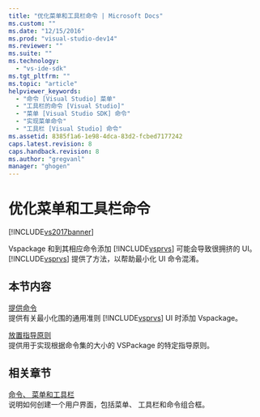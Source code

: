 ```yaml
---
title: "优化菜单和工具栏命令 | Microsoft Docs"
ms.custom: ""
ms.date: "12/15/2016"
ms.prod: "visual-studio-dev14"
ms.reviewer: ""
ms.suite: ""
ms.technology: 
  - "vs-ide-sdk"
ms.tgt_pltfrm: ""
ms.topic: "article"
helpviewer_keywords: 
  - "命令 [Visual Studio] 菜单"
  - "工具栏的命令 [Visual Studio]"
  - "菜单 [Visual Studio SDK] 命令"
  - "实现菜单命令"
  - "工具栏 [Visual Studio] 命令"
ms.assetid: 8385f1a6-1e98-4dca-83d2-fcbed7177242
caps.latest.revision: 8
caps.handback.revision: 8
ms.author: "gregvanl"
manager: "ghogen"
---
```

# 优化菜单和工具栏命令
[!INCLUDE[vs2017banner](../../code-quality/includes/vs2017banner.md)]

Vspackage 和到其相应命令添加 [!INCLUDE[vsprvs](../../code-quality/includes/vsprvs_md.md)] 可能会导致很拥挤的 UI。[!INCLUDE[vsprvs](../../code-quality/includes/vsprvs_md.md)] 提供了方法，以帮助最小化 UI 命令混淆。  
  
## 本节内容  
 [提供命令](../../extensibility/internals/making-commands-available.md)  
 提供有关最小化围的通用准则 [!INCLUDE[vsprvs](../../code-quality/includes/vsprvs_md.md)] UI 时添加 Vspackage。  
  
 [放置指导原则](../../extensibility/internals/command-placement-guidelines.md)  
 提供用于实现根据命令集的大小的 VSPackage 的特定指导原则。  
  
## 相关章节  
 [命令、 菜单和工具栏](../../extensibility/internals/commands-menus-and-toolbars.md)  
 说明如何创建一个用户界面，包括菜单、 工具栏和命令组合框。